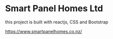 # Smart Panel Homes Ltd 
this project is built with reactjs, CSS and Bootstrap
 
https://www.smartpanelhomes.co.nz/